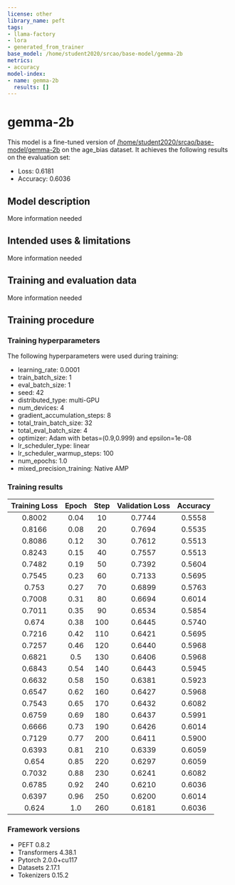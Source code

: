 ```yaml
---
license: other
library_name: peft
tags:
- llama-factory
- lora
- generated_from_trainer
base_model: /home/student2020/srcao/base-model/gemma-2b
metrics:
- accuracy
model-index:
- name: gemma-2b
  results: []
---
```


<!-- This model card has been generated automatically according to the information the Trainer had access to. You
should probably proofread and complete it, then remove this comment. -->

# gemma-2b

This model is a fine-tuned version of [/home/student2020/srcao/base-model/gemma-2b](https://huggingface.co//home/student2020/srcao/base-model/gemma-2b) on the age_bias dataset.
It achieves the following results on the evaluation set:
- Loss: 0.6181
- Accuracy: 0.6036

## Model description

More information needed

## Intended uses & limitations

More information needed

## Training and evaluation data

More information needed

## Training procedure

### Training hyperparameters

The following hyperparameters were used during training:
- learning_rate: 0.0001
- train_batch_size: 1
- eval_batch_size: 1
- seed: 42
- distributed_type: multi-GPU
- num_devices: 4
- gradient_accumulation_steps: 8
- total_train_batch_size: 32
- total_eval_batch_size: 4
- optimizer: Adam with betas=(0.9,0.999) and epsilon=1e-08
- lr_scheduler_type: linear
- lr_scheduler_warmup_steps: 100
- num_epochs: 1.0
- mixed_precision_training: Native AMP

### Training results

| Training Loss | Epoch | Step | Validation Loss | Accuracy |
|:-------------:|:-----:|:----:|:---------------:|:--------:|
| 0.8002        | 0.04  | 10   | 0.7744          | 0.5558   |
| 0.8166        | 0.08  | 20   | 0.7694          | 0.5535   |
| 0.8086        | 0.12  | 30   | 0.7612          | 0.5513   |
| 0.8243        | 0.15  | 40   | 0.7557          | 0.5513   |
| 0.7482        | 0.19  | 50   | 0.7392          | 0.5604   |
| 0.7545        | 0.23  | 60   | 0.7133          | 0.5695   |
| 0.753         | 0.27  | 70   | 0.6899          | 0.5763   |
| 0.7008        | 0.31  | 80   | 0.6694          | 0.6014   |
| 0.7011        | 0.35  | 90   | 0.6534          | 0.5854   |
| 0.674         | 0.38  | 100  | 0.6445          | 0.5740   |
| 0.7216        | 0.42  | 110  | 0.6421          | 0.5695   |
| 0.7257        | 0.46  | 120  | 0.6440          | 0.5968   |
| 0.6821        | 0.5   | 130  | 0.6406          | 0.5968   |
| 0.6843        | 0.54  | 140  | 0.6443          | 0.5945   |
| 0.6632        | 0.58  | 150  | 0.6381          | 0.5923   |
| 0.6547        | 0.62  | 160  | 0.6427          | 0.5968   |
| 0.7543        | 0.65  | 170  | 0.6432          | 0.6082   |
| 0.6759        | 0.69  | 180  | 0.6437          | 0.5991   |
| 0.6666        | 0.73  | 190  | 0.6426          | 0.6014   |
| 0.7129        | 0.77  | 200  | 0.6411          | 0.5900   |
| 0.6393        | 0.81  | 210  | 0.6339          | 0.6059   |
| 0.654         | 0.85  | 220  | 0.6297          | 0.6059   |
| 0.7032        | 0.88  | 230  | 0.6241          | 0.6082   |
| 0.6785        | 0.92  | 240  | 0.6210          | 0.6036   |
| 0.6397        | 0.96  | 250  | 0.6200          | 0.6014   |
| 0.624         | 1.0   | 260  | 0.6181          | 0.6036   |


### Framework versions

- PEFT 0.8.2
- Transformers 4.38.1
- Pytorch 2.0.0+cu117
- Datasets 2.17.1
- Tokenizers 0.15.2